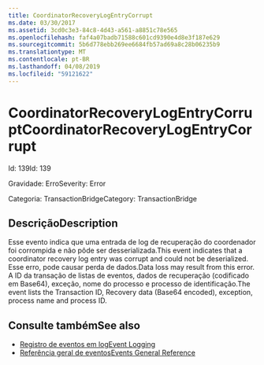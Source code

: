 ```yaml
---
title: CoordinatorRecoveryLogEntryCorrupt
ms.date: 03/30/2017
ms.assetid: 3cd0c3e3-84c8-4d43-a561-a8851c78e565
ms.openlocfilehash: faf4a07badb71588c601cd9390e4d8e3f187e629
ms.sourcegitcommit: 5b6d778ebb269ee6684fb57ad69a8c28b06235b9
ms.translationtype: MT
ms.contentlocale: pt-BR
ms.lasthandoff: 04/08/2019
ms.locfileid: "59121622"
---
```

# <a name="coordinatorrecoverylogentrycorrupt"></a><span data-ttu-id="0583b-102">CoordinatorRecoveryLogEntryCorrupt</span><span class="sxs-lookup"><span data-stu-id="0583b-102">CoordinatorRecoveryLogEntryCorrupt</span></span>
<span data-ttu-id="0583b-103">Id: 139</span><span class="sxs-lookup"><span data-stu-id="0583b-103">Id: 139</span></span>  
  
 <span data-ttu-id="0583b-104">Gravidade: Erro</span><span class="sxs-lookup"><span data-stu-id="0583b-104">Severity: Error</span></span>  
  
 <span data-ttu-id="0583b-105">Categoria: TransactionBridge</span><span class="sxs-lookup"><span data-stu-id="0583b-105">Category: TransactionBridge</span></span>  
  
## <a name="description"></a><span data-ttu-id="0583b-106">Descrição</span><span class="sxs-lookup"><span data-stu-id="0583b-106">Description</span></span>  
 <span data-ttu-id="0583b-107">Esse evento indica que uma entrada de log de recuperação do coordenador foi corrompida e não pôde ser desserializada.</span><span class="sxs-lookup"><span data-stu-id="0583b-107">This event indicates that a  coordinator recovery log entry was corrupt and could not be deserialized.</span></span> <span data-ttu-id="0583b-108">Esse erro, pode causar perda de dados.</span><span class="sxs-lookup"><span data-stu-id="0583b-108">Data loss may result from this error.</span></span> <span data-ttu-id="0583b-109">A ID da transação de listas de eventos, dados de recuperação (codificado em Base64), exceção, nome do processo e processo de identificação.</span><span class="sxs-lookup"><span data-stu-id="0583b-109">The event lists the Transaction ID, Recovery data (Base64 encoded), exception, process name and process ID.</span></span>  
  
## <a name="see-also"></a><span data-ttu-id="0583b-110">Consulte também</span><span class="sxs-lookup"><span data-stu-id="0583b-110">See also</span></span>

- [<span data-ttu-id="0583b-111">Registro de eventos em log</span><span class="sxs-lookup"><span data-stu-id="0583b-111">Event Logging</span></span>](../../../../../docs/framework/wcf/diagnostics/event-logging/index.md)
- [<span data-ttu-id="0583b-112">Referência geral de eventos</span><span class="sxs-lookup"><span data-stu-id="0583b-112">Events General Reference</span></span>](../../../../../docs/framework/wcf/diagnostics/event-logging/events-general-reference.md)
